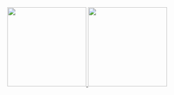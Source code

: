 <div>
  <a href="https://github.com/ViniciusCTeixeira">
  <img height="180em" src="https://github-readme-stats.vercel.app/api?username=ViniciusCTeixeira&show_icons=true&theme=dark&include_all_commits=true&count_private=true"/>
  <img height="180em" src="https://github-readme-stats.vercel.app/api/top-langs/?username=ViniciusCTeixeira&layout=compact&langs_count=7&theme=dark"/>
</div>
